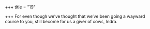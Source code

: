 +++
title = "19"

+++
For even though we’ve thought that we’ve been going a wayward course  to you,
still become for us a giver of cows, Indra.